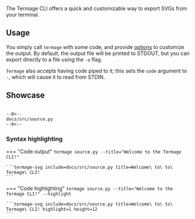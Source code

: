 The Termage CLI offers a quick and customizable way to export SVGs from your terminal.

## Usage

You simply call `termage` with some code, and provide [options](options.md) to customize the output. By default, the output file will be printed to STDOUT, but you can export directly to a file using the `-o` flag.

`Termage` also accepts having code piped to it; this sets the `code` argument to `-`, which will cause it to read from STDIN.

## Showcase

```python3 title="source.py"

--8<--
docs/src/source.py
--8<--

```

### Syntax highlighting

=== "Code output"
    ```
    termage source.py --title="Welcome to the Termage CLI!"
    ```


    ```termage-svg include=docs/src/source.py title=Welcome\ to\ to\ Termage\ CLI!
    ```

=== "Code highlighting"
    ```
    termage source.py --title="Welcome to the Termage CLI!" --highlight
    ```


    ```termage-svg include=docs/src/source.py title=Welcome\ to\ to\ Termage\ CLI! highlight=1 height=12
    ```



